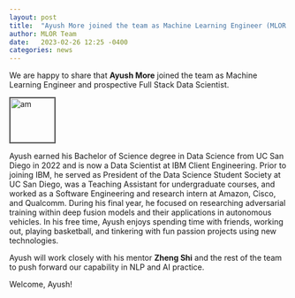 ```yaml
---
layout: post
title:  "Ayush More joined the team as Machine Learning Engineer (MLOR Mentorship)."
author: MLOR Team
date:   2023-02-26 12:25 -0400
categories: news
---
```

<style>
.center {
  display: block;
  margin-left: auto;
  margin-right: auto;
  width: 50%;
}

figcaption {
  color: black;
  font-style: italic;
  padding: 2px;
  text-align: center;
}

img {
  border: 2px solid #555;
}
</style>
<script src="https://kit.fontawesome.com/7812f4f196.js" crossorigin="anonymous"></script>

We are happy to share that <b>Ayush More</b> <a href="https://www.linkedin.com/in/ayushmore/"><i class="fab fa-linkedin"></i></a> joined the team as Machine Learning Engineer and prospective Full Stack Data Scientist.

<img src="/teampics/ayush.PNG" class="rounded-corners" alt="am" width=80 height=80>

Ayush earned his Bachelor of Science degree in Data Science from UC San Diego in 2022 and is now a Data Scientist at IBM Client Engineering. Prior to joining IBM, he served as President of the Data Science Student Society at UC San Diego, was a Teaching Assistant for undergraduate courses, and worked as a Software Engineering and research intern at Amazon, Cisco, and Qualcomm. During his final year, he focused on researching adversarial training within deep fusion models and their applications in autonomous vehicles. In his free time, Ayush enjoys spending time with friends, working out, playing basketball, and tinkering with fun passion projects using new technologies. 

Ayush will work closely with his mentor <b>Zheng Shi</b> <a href="https://www.linkedin.com/in/zhengmartinshi/"><i class="fab fa-linkedin"></i></a> and the rest of the team to push forward our capability in NLP and AI practice.

Welcome, Ayush!